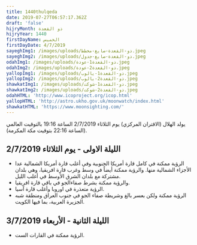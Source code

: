 ```yaml
---
title: 1440thulqeda
date: 2019-07-27T06:57:17.362Z
draft: 'false'
hijryMonth: ذو القعدة
hijryYear: 1440
firstDayName: الخميس
firstDayDate: 4/7/2019
sayeghImg1: /images/uploads/ذو-القعدة-صايغ-مخطط.jpeg
sayeghImg2: /images/uploads/ذو-القعدة-صايغ-جدول.jpeg
odahImg1: /images/uploads/ذو-القعدة1-عودة.jpeg
odahImg2: /images/uploads/ذو-القعدة2-عودة.jpeg
yallopImg1: /images/uploads/ذو-القعدة1-يالوب.jpeg
yallopImg2: /images/uploads/ذو-القعدة2-يالوب.jpeg
shawkatImg1: /images/uploads/ذو-القعدة1-شوكت.jpeg
shawkatImg2: /images/uploads/ذو-القعدة2-شوكت.jpeg
odahHTML: 'http://www.icoproject.org/icop.html'
yallopHTML: 'http://astro.ukho.gov.uk/moonwatch/index.html'
shawkatHTML: 'https://www.moonsighting.com/'
---
```

يولد الهلال (الاقتران المركزي) يوم الثلاثاء 2/7/2019 الساعة 19:16 بالتوقيت العالمي (الساعة 22:16 بتوقيت مكة المكرمة).

## الليلة الاولى - يوم الثلاثاء 2/7/2019

* الرؤية ممكنة في كامل قارة أمريكا الجنوبية وفي أغلب قارة أمريكا الشمالية عدا الأجزاء الشمالية منها. والرؤية ممكنة أيضاً في وسط وغرب قارة افريقيا، وهي بلدان مشتركة مع بلدان الشرق الأوسط في أغلب الليل.
* والرؤية ممكنة بشرط صفاءالجو في باقي قارة افريقيا.
* الرؤية متعذرة في اوروبا وأغلب قارة آسيا.
* الرؤية ممكنة ولكن بعسر بالغ وشريطة صفاء الجو في جنوب العراق ومنطقة شبه الجزيرة العربية، بما فيها الكويت.

## الليلة الثانية - الأربعاء 3/7/2019

* الرؤية ممكنة في القارات الست.
